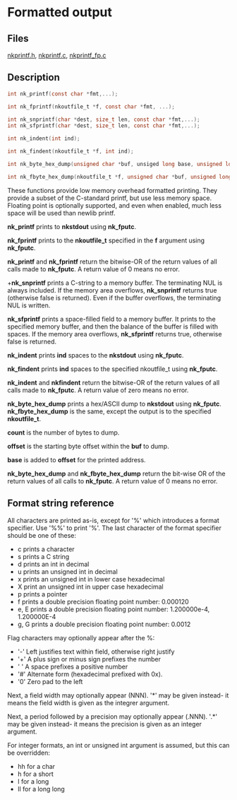 # Formatted output

## Files

[nkprintf.h](../inc/nkprintf.h),
[nkprintf.c](../src/nkprintf.c),
[nkprintf_fp.c](../src/nkprintf_fp.c)

## Description

```c
int nk_printf(const char *fmt,...);

int nk_fprintf(nkoutfile_t *f, const char *fmt, ...);

int nk_snprintf(char *dest, size_t len, const char *fmt,...);
int nk_sfprintf(char *dest, size_t len, const char *fmt,...);

int nk_indent(int ind);

int nk_findent(nkoutfile_t *f, int ind);

int nk_byte_hex_dump(unsigned char *buf, unsiged long base, unsigned long offset, unsigned long count);

int nk_fbyte_hex_dump(nkoutfile_t *f, unsigned char *buf, unsigned long base, unsigned long offset, unsigned long count);

```

These functions provide low memory overhead formatted printing.  They
provide a subset of the C-standard printf, but use less memory space. 
Floating point is optionally supported, and even when enabled, much less
space will be used than newlib printf.

__nk_printf__ prints to __nkstdout__ using __nk_fputc__.

__nk_fprintf__ prints to the __nkoutfile_t__ specified in the __f__
argument using __nk_fputc__.

__nk_printf__ and __nk_fprintf__ return the bitwise-OR of the return values
of all calls made to __nk_fputc__.  A return value of 0 means no error.

+__nk_snprintf__ prints a C-string to a memory buffer.  The terminating NUL
is always included.  If the memory area overflows, __nk_snprintf__ returns
true (otherwise false is returned).  Even if the buffer overflows, the
terminating NUL is written.

__nk_sfprintf__ prints a space-filled field to a memory buffer.  It prints
to the specified memory buffer, and then the balance of the buffer is filled
with spaces.  If the memory area overflows, __nk_sfprintf__ returns true,
otherwise false is returned.

__nk_indent__ prints __ind__ spaces to the __nkstdout__ using __nk_fputc__.

__nk_findent__ prints __ind__ spaces to the specified nkoutfile_t using
__nk_fputc__.

__nk_indent__ and __nkfindent__ return the bitwise-OR of the return values
of all calls made to __nk_fputc__.  A return value of zero means no error.

__nk_byte_hex_dump__ prints a hex/ASCII dump to __nkstdout__ using
__nk_fputc__.  __nk_fbyte_hex_dump__ is the same, except the output is to
the specified __nkoutfile_t__.

__count__ is the number of bytes to dump.

__offset__ is the starting byte offset within the __buf__ to dump.

__base__ is added to __offset__ for the printed address.

__nk_byte_hex_dump__ and __nk_fbyte_hex_dump__ return the bit-wise OR of the
return values of all calls to __nk_fputc__.  A return value of 0 means no
error.

## Format string reference

All characters are printed as-is, except for '%' which introduces a format
specifier.  Use '%%' to print '%'.  The last character of the format
specifier should be one of these:

* c prints a character
* s prints a C string
* d prints an int in decimal
* u prints an unsigned int in decimal
* x prints an unsigned int in lower case hexadecimal
* X print an unsigned int in upper case hexadecimal
* p prints a pointer
* f prints a double precision floating point number: 0.000120
* e, E prints a double precision floating point number: 1.200000e-4, 1.200000E-4
* g, G prints a double precision floating point number: 0.0012

Flag characters may optionally appear after the %:

* '-' Left justifies text within field, otherwise right justify
* '+' A plus sign or minus sign prefixes the number
* ' ' A space prefixes a positive number
* '#' Alternate form (hexadecimal prefixed with 0x).
* '0' Zero pad to the left

Next, a field width may optionally appear (NNN).  '*' may be given instead-
it means the field width is given as the integrer argument.

Next, a period followed by a precision may optionally appear (.NNN).  '.*'
may be given instead- it means the precision is given as an integer
argument.

For integer formats, an int or unsigned int argument is assumed, but this
can be overridden:

* hh for a char
* h for a short
* l for a long
* ll for a long long
 